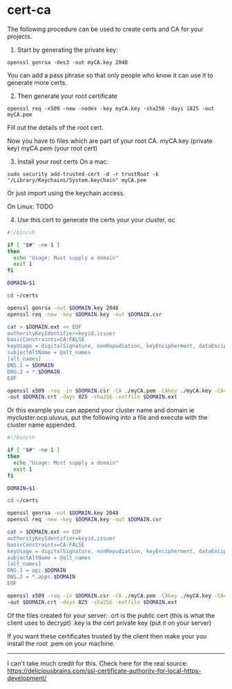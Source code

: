 # cert-ca
The following procedure can be used to create certs and CA for your projects.

1. Start by generating the private key:

```shell
openssl genrsa -des3 -out myCA.key 2048
```

You can add a pass phrase so that only people who know it can use it to generate more certs.

2. Then generate your root certificate

```shell
openssl req -x509 -new -nodes -key myCA.key -sha256 -days 1825 -out myCA.pem
```
Fill out the details of the root cert.

Now you have to files which are part of your root CA.
myCA.key (private key)
myCA.pem (your root cert)

3. Install your root certs
On a mac:
```shell
sudo security add-trusted-cert -d -r trustRoot -k "/Library/Keychains/System.keychain" myCA.pem
```
Or just import using the keychain access.

On Linux:
TODO

4. Use this cert to generate the certs your your cluster, oc
```bash
#!/bin/sh

if [ "$#" -ne 1 ]
then
  echo "Usage: Must supply a domain"
  exit 1
fi

DOMAIN=$1

cd ~/certs

openssl genrsa -out $DOMAIN.key 2048
openssl req -new -key $DOMAIN.key -out $DOMAIN.csr

cat > $DOMAIN.ext << EOF
authorityKeyIdentifier=keyid,issuer
basicConstraints=CA:FALSE
keyUsage = digitalSignature, nonRepudiation, keyEncipherment, dataEncipherment
subjectAltName = @alt_names
[alt_names]
DNS.1 = $DOMAIN
DNS.2 = *.$DOMAIN
EOF

openssl x509 -req -in $DOMAIN.csr -CA ./myCA.pem -CAkey ./myCA.key -CAcreateserial \
-out $DOMAIN.crt -days 825 -sha256 -extfile $DOMAIN.ext
```

Or this example you can append your cluster name and domain ie mycluster.ocp.uluvus, put the following into a file and execute with the cluster name appended. 

```bash
#!/bin/sh

if [ "$#" -ne 1 ]
then
  echo "Usage: Must supply a domain"
  exit 1
fi

DOMAIN=$1

cd ~/certs

openssl genrsa -out $DOMAIN.key 2048
openssl req -new -key $DOMAIN.key -out $DOMAIN.csr

cat > $DOMAIN.ext << EOF
authorityKeyIdentifier=keyid,issuer
basicConstraints=CA:FALSE
keyUsage = digitalSignature, nonRepudiation, keyEncipherment, dataEncipherment
subjectAltName = @alt_names
[alt_names]
DNS.1 = api.$DOMAIN
DNS.2 = *.apps.$DOMAIN
EOF

openssl x509 -req -in $DOMAIN.csr -CA ./myCA.pem -CAkey ./myCA.key -CAcreateserial \
-out $DOMAIN.crt -days 825 -sha256 -extfile $DOMAIN.ext
```

Of the files created for your server:
.crt is the public cert (this is what the client uses to decrypt)
.key is the cert private key (put it on your server)

If you want these certificates trusted by the client then make your you install the root .pem on your machine.

---

I can't take much credit for this. Check here for the real source: https://deliciousbrains.com/ssl-certificate-authority-for-local-https-development/
